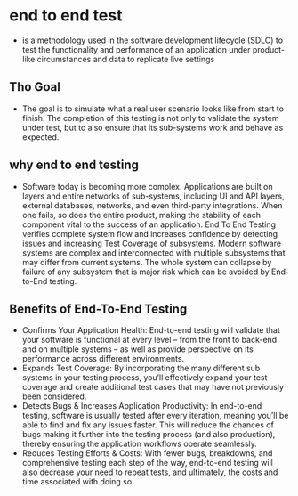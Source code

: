 # end to end test

- is a methodology used in the software development lifecycle (SDLC) to test the functionality and performance of an application under product-like circumstances and data to replicate live settings

## Tho Goal

- The goal is to simulate what a real user scenario looks like from start to finish. The completion of this testing is not only to validate the system under test, but to also ensure that its sub-systems work and behave as expected.

## why end to end testing

- Software today is becoming more complex. Applications are built on layers and entire networks of sub-systems, including UI and API layers, external databases, networks, and even third-party integrations. When one fails, so does the entire product, making the stability of each component vital to the success of an application. End To End Testing verifies complete system flow and increases confidence by detecting issues and increasing Test Coverage of subsystems. Modern software systems are complex and interconnected with multiple subsystems that may differ from current systems. The whole system can collapse by failure of any subsystem that is major risk which can be avoided by End-to-End testing.

## Benefits of End-To-End Testing

- Confirms Your Application Health: End-to-end testing will validate that your software is functional at every level – from the front to back-end and on multiple systems – as well as provide perspective on its performance across different environments.
- Expands Test Coverage: By incorporating the many different sub systems in your testing process, you’ll effectively expand your test coverage and create additional test cases that may have not previously been considered.
- Detects Bugs & Increases Application Productivity: In end-to-end testing, software is usually tested after every iteration, meaning you’ll be able to find and fix any issues faster. This will reduce the chances of bugs making it further into the testing process (and also production), thereby ensuring the application workflows operate seamlessly.
- Reduces Testing Efforts & Costs: With fewer bugs, breakdowns, and comprehensive testing each step of the way, end-to-end testing will also decrease your need to repeat tests, and ultimately, the costs and time associated with doing so.
